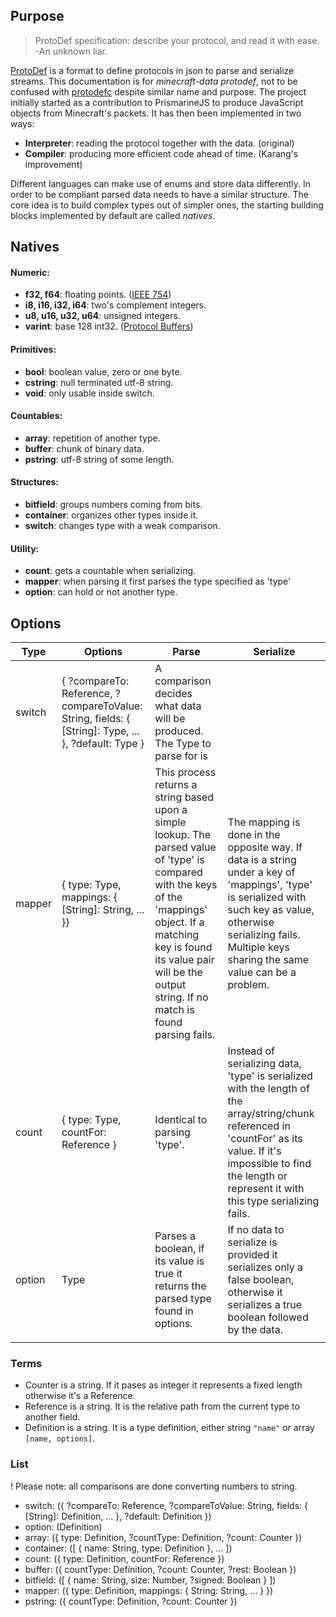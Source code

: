 ## Purpose
> ProtoDef specification: describe your protocol, and read it with ease. -An unknown liar.

[ProtoDef](https://github.com/ProtoDef-io/ProtoDef) is a format to define protocols in json to parse and serialize streams. This documentation is for *minecraft-data protodef*, not to be confused with [protodefc](https://github.com/ProtoDef-io/protodefc) despite similar name and purpose. The project initially started as a contribution to PrismarineJS to produce JavaScript objects from Minecraft's packets. It has then been implemented in two ways:

* **Interpreter**: reading the protocol together with the data. (original)
* **Compiler**: producing more efficient code ahead of time. (Karang's improvement)

Different languages can make use of enums and store data differently. In order to be compliant parsed data needs to have a similar structure. The core idea is to build complex types out of simpler ones, the starting building blocks implemented by default are called *natives*.

## Natives

#### Numeric:
* **f32, f64**: floating points. ([IEEE 754](https://en.wikipedia.org/wiki/IEEE_754))
* **i8, i16, i32, i64**: two's complement integers.
* **u8, u16, u32, u64**: unsigned integers.
* **varint**: base 128 int32. ([Protocol Buffers](https://developers.google.com/protocol-buffers/docs/encoding#varints))

#### Primitives:
* **bool**: boolean value, zero or one byte.
* **cstring**: null terminated utf-8 string.
* **void**: only usable inside switch.
#### Countables:
* **array**: repetition of another type.
* **buffer**: chunk of binary data.
* **pstring**: utf-8 string of some length.
#### Structures:
* **bitfield**: groups numbers coming from bits.
* **container**: organizes other types inside it.
* **switch**: changes type with a weak comparison.
#### Utility:
* **count**: gets a countable when serializing.
* **mapper**: when parsing it first parses the type specified as 'type'
* **option**: can hold or not another type.

## Options
| Type   | Options                                                                                             | Parse                                                                                                                                                                                                                                             | Serialize                                                                                                                                                                                                                  |
|--------|-----------------------------------------------------------------------------------------------------|---------------------------------------------------------------------------------------------------------------------------------------------------------------------------------------------------------------------------------------------------|----------------------------------------------------------------------------------------------------------------------------------------------------------------------------------------------------------------------------|
| switch | { ?compareTo: Reference, ?compareToValue: String, fields: { [String]: Type, ... }, ?default: Type } | A comparison decides what data will be produced. The Type to parse for is                                                                                                                                                                         |                                                                                                                                                                                                                            |
| mapper | { type: Type, mappings: { [String]: String, ... }}                                                  | This process returns a string based upon a simple lookup. The parsed value of 'type' is compared with the keys of the 'mappings' object. If a matching key is found its value pair will be the output string. If no match is found parsing fails. | The mapping is done in the opposite way. If data is a string under a key of 'mappings', 'type' is serialized with such key as value, otherwise serializing fails. Multiple keys sharing the same value can be a problem.   |
| count  | { type: Type, countFor: Reference }                                                                 | Identical to parsing 'type'.                                                                                                                                                                                                                      | Instead of serializing data, 'type' is serialized with the length of the array/string/chunk referenced in 'countFor' as its value. If it's impossible to find the length or represent it with this type serializing fails. |
| option | Type                                                                                                | Parses a boolean, if its value is true it returns the parsed type found in options.                                                                                                                                                               | If no data to serialize is provided it serializes only a false boolean, otherwise it serializes a true boolean followed by the data.                                                                                       |
|        |                                                                                                     |                                                                                                                                                                                                                                                   |                                                                                                                                                                                                                            |



### Terms
* Counter is a string. If it pases as integer it represents a fixed length otherwise it's a Reference.
* Reference is a string. It is the relative path from the current type to another field.
* Definition is a string. It is a type definition, either string `"name"` or array `[name, options]`.

### List
! Please note: all comparisons are done converting numbers to string.

* switch: ({ ?compareTo: Reference, ?compareToValue: String, fields: { [String]: Definition, ... }, ?default: Definition })
* option: (Definition)
* array: ({ type: Definition, ?countType: Definition, ?count: Counter })
* container: ([ { name: String, type: Definition }, ... ])
* count: ({ type: Definition, countFor: Reference })
* buffer: ({ countType: Definition, ?count: Counter, ?rest: Boolean })
* bitfield: ([ { name: String, size: Number, ?signed: Boolean } ])
* mapper: ({ type: Definition, mappings: { String: String, ... } })
* pstring: ({ countType: Definition, ?count: Counter })
